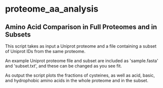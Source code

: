 # proteome_aa_analysis
## Amino Acid Comparison in Full Proteomes and in Subsets

This script takes as input a Uniprot proteome and a file containing a subset of Uniprot IDs from the same proteome. 

An example Uniprot proteome file and subset are included as 'sample.fasta' and 'subset.txt', and these can be changed as you see fit. 

As output the script plots the fractions of cysteines, as well as acid, basic, and hydrophobic amino acids in the whole proteome and in the subset.

